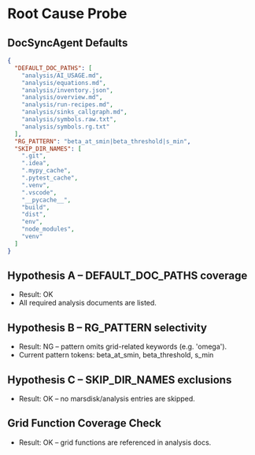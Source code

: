 # Root Cause Probe

## DocSyncAgent Defaults

```json
{
  "DEFAULT_DOC_PATHS": [
    "analysis/AI_USAGE.md",
    "analysis/equations.md",
    "analysis/inventory.json",
    "analysis/overview.md",
    "analysis/run-recipes.md",
    "analysis/sinks_callgraph.md",
    "analysis/symbols.raw.txt",
    "analysis/symbols.rg.txt"
  ],
  "RG_PATTERN": "beta_at_smin|beta_threshold|s_min",
  "SKIP_DIR_NAMES": [
    ".git",
    ".idea",
    ".mypy_cache",
    ".pytest_cache",
    ".venv",
    ".vscode",
    "__pycache__",
    "build",
    "dist",
    "env",
    "node_modules",
    "venv"
  ]
}
```

## Hypothesis A – DEFAULT_DOC_PATHS coverage
- Result: OK
- All required analysis documents are listed.

## Hypothesis B – RG_PATTERN selectivity
- Result: NG – pattern omits grid-related keywords (e.g. 'omega').
- Current pattern tokens: beta_at_smin, beta_threshold, s_min

## Hypothesis C – SKIP_DIR_NAMES exclusions
- Result: OK – no marsdisk/analysis entries are skipped.

## Grid Function Coverage Check
- Result: OK – grid functions are referenced in analysis docs.
